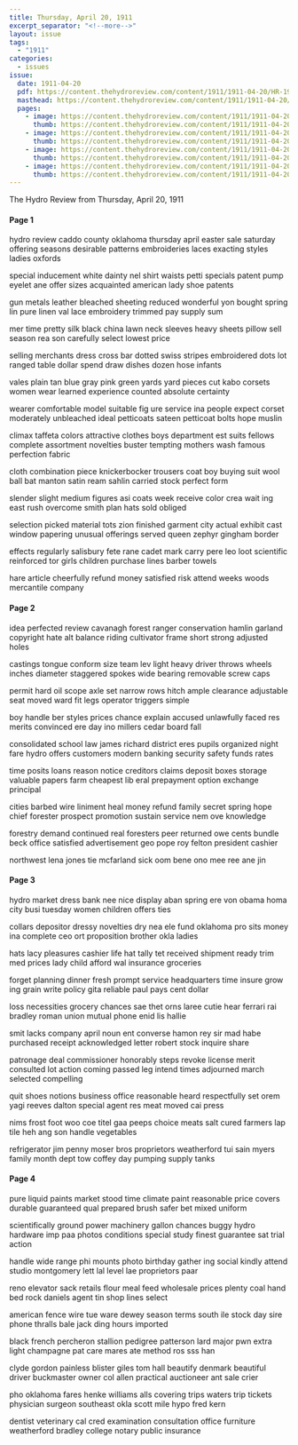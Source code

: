 ```yaml
---
title: Thursday, April 20, 1911
excerpt_separator: "<!--more-->"
layout: issue
tags:
  - "1911"
categories:
  - issues
issue:
  date: 1911-04-20
  pdf: https://content.thehydroreview.com/content/1911/1911-04-20/HR-1911-04-20.pdf
  masthead: https://content.thehydroreview.com/content/1911/1911-04-20/masthead/HR-1911-04-20.jpg
  pages:
    - image: https://content.thehydroreview.com/content/1911/1911-04-20/medium/HR-1911-04-20-01.jpg
      thumb: https://content.thehydroreview.com/content/1911/1911-04-20/thumbnails/HR-1911-04-20-01.jpg
    - image: https://content.thehydroreview.com/content/1911/1911-04-20/medium/HR-1911-04-20-02.jpg
      thumb: https://content.thehydroreview.com/content/1911/1911-04-20/thumbnails/HR-1911-04-20-02.jpg
    - image: https://content.thehydroreview.com/content/1911/1911-04-20/medium/HR-1911-04-20-03.jpg
      thumb: https://content.thehydroreview.com/content/1911/1911-04-20/thumbnails/HR-1911-04-20-03.jpg
    - image: https://content.thehydroreview.com/content/1911/1911-04-20/medium/HR-1911-04-20-04.jpg
      thumb: https://content.thehydroreview.com/content/1911/1911-04-20/thumbnails/HR-1911-04-20-04.jpg
---
```


The Hydro Review from Thursday, April 20, 1911

<!--more-->

<h4>Page 1</h4>
<p>hydro review caddo county oklahoma thursday april easter sale saturday offering seasons desirable patterns embroideries laces exacting styles ladies oxfords</p>
<p>special inducement white dainty nel shirt waists petti specials patent pump eyelet ane offer sizes acquainted american lady shoe patents</p>
<p>gun metals leather bleached sheeting reduced wonderful yon bought spring lin pure linen val lace embroidery trimmed pay supply sum</p>
<p>mer time pretty silk black china lawn neck sleeves heavy sheets pillow sell season rea son carefully select lowest price</p>
<p>selling merchants dress cross bar dotted swiss stripes embroidered dots lot ranged table dollar spend draw dishes dozen hose infants</p>
<p>vales plain tan blue gray pink green yards yard pieces cut kabo corsets women wear learned experience counted absolute certainty</p>
<p>wearer comfortable model suitable fig ure service ina people expect corset moderately unbleached ideal petticoats sateen petticoat bolts hope muslin</p>
<p>climax taffeta colors attractive clothes boys department est suits fellows complete assortment novelties buster tempting mothers wash famous perfection fabric</p>
<p>cloth combination piece knickerbocker trousers coat boy buying suit wool ball bat manton satin ream sahlin carried stock perfect form</p>
<p>slender slight medium figures asi coats week receive color crea wait ing east rush overcome smith plan hats sold obliged</p>
<p>selection picked material tots zion finished garment city actual exhibit cast window papering unusual offerings served queen zephyr gingham border</p>
<p>effects regularly salisbury fete rane cadet mark carry pere leo loot scientific reinforced tor girls children purchase lines barber towels</p>
<p>hare article cheerfully refund money satisfied risk attend weeks woods mercantile company</p>
<h4>Page 2</h4>
<p>idea perfected review cavanagh forest ranger conservation hamlin garland copyright hate alt balance riding cultivator frame short strong adjusted holes</p>
<p>castings tongue conform size team lev light heavy driver throws wheels inches diameter staggered spokes wide bearing removable screw caps</p>
<p>permit hard oil scope axle set narrow rows hitch ample clearance adjustable seat moved ward fit legs operator triggers simple</p>
<p>boy handle ber styles prices chance explain accused unlawfully faced res merits convinced ere day ino millers cedar board fall</p>
<p>consolidated school law james richard district eres pupils organized night fare hydro offers customers modern banking security safety funds rates</p>
<p>time posits loans reason notice creditors claims deposit boxes storage valuable papers farm cheapest lib eral prepayment option exchange principal</p>
<p>cities barbed wire liniment heal money refund family secret spring hope chief forester prospect promotion sustain service nem ove knowledge</p>
<p>forestry demand continued real foresters peer returned owe cents bundle beck office satisfied advertisement geo pope roy felton president cashier</p>
<p>northwest lena jones tie mcfarland sick oom bene ono mee ree ane jin</p>
<h4>Page 3</h4>
<p>hydro market dress bank nee nice display aban spring ere von obama homa city busi tuesday women children offers ties</p>
<p>collars depositor dressy novelties dry nea ele fund oklahoma pro sits money ina complete ceo ort proposition brother okla ladies</p>
<p>hats lacy pleasures cashier life hat tally tet received shipment ready trim med prices lady child afford wal insurance groceries</p>
<p>forget planning dinner fresh prompt service headquarters time insure grow ing grain write policy gita reliable paul pays cent dollar</p>
<p>loss necessities grocery chances sae thet orns laree cutie hear ferrari rai bradley roman union mutual phone enid lis hallie</p>
<p>smit lacks company april noun ent converse hamon rey sir mad habe purchased receipt acknowledged letter robert stock inquire share</p>
<p>patronage deal commissioner honorably steps revoke license merit consulted lot action coming passed leg intend times adjourned march selected compelling</p>
<p>quit shoes notions business office reasonable heard respectfully set orem yagi reeves dalton special agent res meat moved cai press</p>
<p>nims frost foot woo coe titel gaa peeps choice meats salt cured farmers lap tile heh ang son handle vegetables</p>
<p>refrigerator jim penny moser bros proprietors weatherford tui sain myers family month dept tow coffey day pumping supply tanks</p>
<h4>Page 4</h4>
<p>pure liquid paints market stood time climate paint reasonable price covers durable guaranteed qual prepared brush safer bet mixed uniform</p>
<p>scientifically ground power machinery gallon chances buggy hydro hardware imp paa photos conditions special study finest guarantee sat trial action</p>
<p>handle wide range phi mounts photo birthday gather ing social kindly attend studio montgomery lett lal level lae proprietors paar</p>
<p>reno elevator sack retails flour meal feed wholesale prices plenty coal hand bed rock daniels agent tin shop lines select</p>
<p>american fence wire tue ware dewey season terms south ile stock day sire phone thralls bale jack ding hours imported</p>
<p>black french percheron stallion pedigree patterson lard major pwn extra light champagne pat care mares ate method ros sss han</p>
<p>clyde gordon painless blister giles tom hall beautify denmark beautiful driver buckmaster owner col allen practical auctioneer ant sale crier</p>
<p>pho oklahoma fares henke williams alls covering trips waters trip tickets physician surgeon southeast okla scott mile hypo fred kern</p>
<p>dentist veterinary cal cred examination consultation office furniture weatherford bradley college notary public insurance</p>
